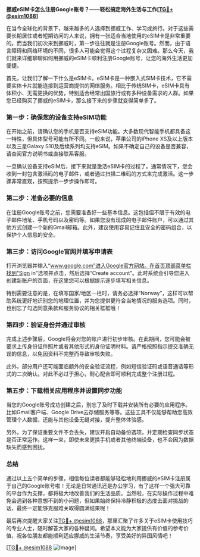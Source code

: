 **挪威eSIM卡怎么注册Google账号？——轻松搞定海外生活与工作[[TG💪+ @esim1088](https://t.me/s/esim1088)]**

在当今全球化的背景下，越来越多的人选择到挪威工作、学习或旅行。对于这些需要长期居住或者短期访问的人来说，拥有一张适合当地使用的eSIM卡是非常重要的。而当我们初次来到挪威时，第一步往往就是注册Google账号。然而，由于语言障碍和网络环境的不同，很多人可能会觉得这个过程复杂又困难。那么今天，我们就来详细聊聊如何用挪威的eSIM卡顺利注册Google账号，让您的海外生活更加便捷。

首先，让我们了解一下什么是eSIM卡。eSIM卡是一种嵌入式SIM卡技术，它不需要实体卡片就能连接到运营商提供的网络服务。相比于传统SIM卡，eSIM卡具有体积小、无需更换的优势，特别适合经常出国旅行或有多种设备需求的人群。如果您已经购买了挪威的eSIM卡，那么接下来的步骤就变得简单多了。

### 第一步：确保您的设备支持eSIM功能

在开始之前，请确认您的手机是否支持eSIM功能。大多数现代智能手机都具备这一特性，但具体型号可能有所不同。一般来说，苹果公司的iPhone XS及以上版本以及三星Galaxy S10及后续系列均支持eSIM。如果不确定自己的设备是否兼容，请查阅官方说明书或直接联系客服。

一旦确认设备支持eSIM后，接下来就是激活eSIM卡的过程了。通常情况下，您会收到一封包含激活码的电子邮件，或者通过扫描二维码的方式来完成激活。这一步骤非常直观，按照提示一步步操作即可。

### 第二步：准备必要的信息

在注册Google账号之前，您需要准备好一些基本信息。这包括但不限于有效的电子邮件地址、手机号码以及密码等。如果您没有现成的电子邮件账户，可以通过其他方式创建一个新的Gmail邮箱。此外，建议使用容易记住且安全的密码组合，以保护个人信息的安全。

### 第三步：访问Google官网并填写申请表

打开浏览器并输入“www.google.com”进入Google官方网站。在首页顶部菜单栏找到“Sign in”选项并点击，然后选择“Create account”。此时系统会引导您进入创建新账户的页面，在这里您可以根据提示逐步填写相关信息。

特别需要注意的是，在填写国家/地区一栏时，请务必选择“Norway”，这样可以帮助系统更好地识别您的地理位置，并为您提供更符合当地情况的服务选项。同时，也别忘了勾选同意条款和服务协议的相关框框哦！

### 第四步：验证身份并通过审核

完成上述步骤后，Google将会对您的账户进行初步审核。在此期间，您可能会被要求上传身份证件照片或者其他形式的身份证明材料。请严格按照指示提交准确无误的信息，以免因资料不完整而导致审核失败。

此外，部分用户还可能面临额外的安全验证流程，例如短信验证码或语音通话等形式的二次确认。对此不必过于担心，耐心配合即可顺利完成整个注册过程。

### 第五步：下载相关应用程序并设置同步功能

当您的Google账号成功创建之后，别忘了及时下载并安装所有必要的应用程序。比如Gmail客户端、Google Drive云存储服务等等。这些工具不仅能够帮助您高效管理个人数据，还能与其他设备无缝对接，提升整体体验感。

另外，为了保证重要文件不会丢失，建议开启自动备份选项，并定期检查同步状态是否正常运作。这样一来，即使未来更换手机或者其他终端设备，也不会因为数据缺失而感到困扰。

### 总结

通过以上五个简单的步骤，相信每位读者都能够轻松地利用挪威的eSIM卡注册属于自己的Google账号啦！无论是日常通讯还是办公学习，有了这样一个强大可靠的平台作为支撑，都将极大地改善我们的生活品质。当然啦，在实际操作过程中难免会遇到各种意想不到的小问题，但如果始终保持冷静积极的态度去面对挑战的话，最终一定能够克服难关取得圆满结果呢！

最后再次提醒大家关注[TG💪+ @esim1088](https://t.me/s/esim1088)，那里汇聚了许多关于eSIM卡使用技巧的专业人士，随时解答大家的各种疑问。希望本文能为大家提供有价值的参考价值，祝各位朋友都能顺利适应挪威的生活节奏，享受美好的异国风情吧！

[[TG💪+ @esim1088](https://t.me/s/esim1088) ![Image](https://i.postimg.cc/4NQfJmqS/Snipaste-2025-05-13-00-14-12.png)]